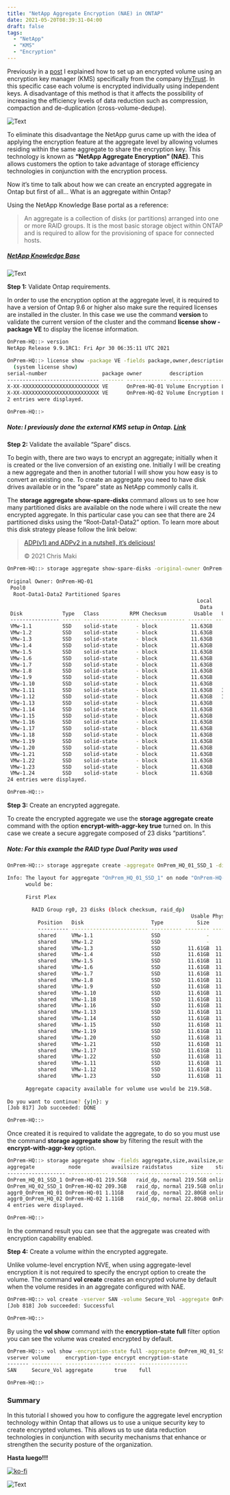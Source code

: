 ```yaml
---
title: "NetApp Aggregate Encryption (NAE) in ONTAP"
date: 2021-05-20T08:39:31-04:00
draft: false
tags:
  - "NetApp"
  - "KMS"
  - "Encryption"
---
```


Previously in a [post](http://192.168.7.40/2021/05/16/netapp-volume-encryption-setup-external-key-manager/) I explained how to set up an encrypted volume using an encryption key manager (KMS) specifically from the company [HyTrust](https://www.hytrust.com/products/keycontrol/). In this specific case each volume is encrypted individually using independent keys. A disadvantage of this method is that it affects the possibility of increasing the efficiency levels of data reduction such as compression, compaction and de-duplication (cross-volume-dedupe).

![Text](/img/NVE-vs-NAE.webp#center)

To eliminate this disadvantage the NetApp gurus came up with the idea of applying the encryption feature at the aggregate level by allowing volumes residing within the same aggregate to share the encryption key. This technology is known as **“NetApp Aggregate Encryption” (NAE)**. This allows customers the option to take advantage of storage efficiency technologies in conjunction with the encryption process.

Now it’s time to talk about how we can create an encrypted aggregate in Ontap but first of all… What is an aggregate within Ontap?

Using the NetApp Knowledge Base portal as a reference:

> An aggregate is a collection of disks (or partitions) arranged into one or more RAID groups.  It is the most basic storage object within ONTAP and is required to allow for the provisioning of space for connected hosts.

##### [NetApp Knowledge Base](https://kb.netapp.com/Advice_and_Troubleshooting/Data_Storage_Software/ONTAP_OS/What_is_an_aggregate%3F)

![Text](/img/2021-05-20_21-21-1024x746.webp#center)

**Step 1:** Validate Ontap requirements.

In order to use the encryption option at the aggregate level, it is required to have a version of Ontap 9.6 or higher also make sure the required licenses are installed in the cluster. In this case we use the command **version** to validate the current version of the cluster and the command **license show -package VE** to display the license information.

```bash
OnPrem-HQ::> version
NetApp Release 9.9.1RC1: Fri Apr 30 06:35:11 UTC 2021
 
OnPrem-HQ::> license show -package VE -fields package,owner,description,type  
  (system license show)
serial-number                  package owner         description               type    
------------------------------ ------- ------------- ------------------------- ------- 
X-XX-XXXXXXXXXXXXXXXXXXXXXXXXX VE      OnPrem-HQ-01 Volume Encryption License license 
X-XX-XXXXXXXXXXXXXXXXXXXXXXXXX VE      OnPrem-HQ-02 Volume Encryption License license 
2 entries were displayed.

OnPrem-HQ::> 
```

##### Note: I previously done the external KMS setup in Ontap. [Link](http://192.168.7.40/2021/05/16/netapp-volume-encryption-setup-external-key-manager/)

**Step 2:** Validate the available “Spare” discs.

To begin with, there are two ways to encrypt an aggregate; initially when it is created or the live conversion of an existing one. Initially I will be creating a new aggregate and then in another tutorial I will show you how easy is to convert an existing one. To create an aggregate you need to have disk drives available or in the “spare” state as NetApp commonly calls it.

The **storage aggregate show-spare-disks** command allows us to see how many partitioned disks are available on the node where i will create the new encrypted aggregate. In this particular case you can see that there are 24 partitioned disks using the “Root-Data1-Data2” option. To learn more about this disk strategy please follow the link below:

> [ADP(v1) and ADPv2 in a nutshell, it’s delicious!](https://blog.iops.ca/2016/11/10/adpv1-and-adpv2-in-a-nutshell-its-delicious/)
>
> © 2021 Chris Maki

```bash
OnPrem-HQ::> storage aggregate show-spare-disks -original-owner OnPrem-HQ-01 
                                                                      
Original Owner: OnPrem-HQ-01
 Pool0
  Root-Data1-Data2 Partitioned Spares
                                                              Local    Local
                                                               Data     Root Physical
 Disk             Type   Class          RPM Checksum         Usable   Usable     Size Status
 ---------------- ------ ----------- ------ -------------- -------- -------- -------- --------
 VMw-1.1          SSD    solid-state      - block           11.63GB       0B  26.67GB zeroed
 VMw-1.2          SSD    solid-state      - block           11.63GB       0B  26.67GB zeroed
 VMw-1.3          SSD    solid-state      - block           11.63GB       0B  26.67GB zeroed
 VMw-1.4          SSD    solid-state      - block           11.63GB       0B  26.67GB zeroed
 VMw-1.5          SSD    solid-state      - block           11.63GB       0B  26.67GB zeroed
 VMw-1.6          SSD    solid-state      - block           11.63GB       0B  26.67GB zeroed
 VMw-1.7          SSD    solid-state      - block           11.63GB       0B  26.67GB zeroed
 VMw-1.8          SSD    solid-state      - block           11.63GB       0B  26.67GB zeroed
 VMw-1.9          SSD    solid-state      - block           11.63GB       0B  26.67GB zeroed
 VMw-1.10         SSD    solid-state      - block           11.63GB       0B  26.67GB zeroed
 VMw-1.11         SSD    solid-state      - block           11.63GB   3.35GB  26.67GB zeroed
 VMw-1.12         SSD    solid-state      - block           11.63GB   3.35GB  26.67GB zeroed
 VMw-1.13         SSD    solid-state      - block           11.63GB       0B  26.67GB zeroed
 VMw-1.14         SSD    solid-state      - block           11.63GB       0B  26.67GB zeroed
 VMw-1.15         SSD    solid-state      - block           11.63GB       0B  26.67GB zeroed
 VMw-1.16         SSD    solid-state      - block           11.63GB       0B  26.67GB zeroed
 VMw-1.17         SSD    solid-state      - block           11.63GB       0B  26.67GB zeroed
 VMw-1.18         SSD    solid-state      - block           11.63GB       0B  26.67GB zeroed
 VMw-1.19         SSD    solid-state      - block           11.63GB       0B  26.67GB zeroed
 VMw-1.20         SSD    solid-state      - block           11.63GB       0B  26.67GB zeroed
 VMw-1.21         SSD    solid-state      - block           11.63GB       0B  26.67GB zeroed
 VMw-1.22         SSD    solid-state      - block           11.63GB       0B  26.67GB zeroed
 VMw-1.23         SSD    solid-state      - block           11.63GB       0B  26.67GB zeroed
 VMw-1.24         SSD    solid-state      - block           11.63GB       0B  26.67GB zeroed
24 entries were displayed.

OnPrem-HQ::> 
```

**Step 3:** Create an encrypted aggregate.

To create the encrypted aggregate we use the **storage aggregate create** command with the option **encrypt-with-aggr-key true** turned on. In this case we create a secure aggregate composed of 23 disks “partitions”.

##### Note: For this example the RAID type **Dual Parity** was used

```bash
OnPrem-HQ::> storage aggregate create -aggregate OnPrem_HQ_01_SSD_1 -diskcount 23 -node OnPrem-HQ-01 -raidtype raid_dp -encrypt-with-aggr-key true 

Info: The layout for aggregate "OnPrem_HQ_01_SSD_1" on node "OnPrem-HQ-01"
      would be:
      
      First Plex
      
        RAID Group rg0, 23 disks (block checksum, raid_dp)
                                                            Usable Physical
          Position   Disk                      Type           Size     Size
          ---------- ------------------------- ---------- -------- --------
          shared     VMw-1.1                   SSD               -        -
          shared     VMw-1.2                   SSD               -        -
          shared     VMw-1.3                   SSD         11.61GB  11.64GB
          shared     VMw-1.4                   SSD         11.61GB  11.64GB
          shared     VMw-1.5                   SSD         11.61GB  11.64GB
          shared     VMw-1.6                   SSD         11.61GB  11.64GB
          shared     VMw-1.7                   SSD         11.61GB  11.64GB
          shared     VMw-1.8                   SSD         11.61GB  11.64GB
          shared     VMw-1.9                   SSD         11.61GB  11.64GB
          shared     VMw-1.10                  SSD         11.61GB  11.64GB
          shared     VMw-1.18                  SSD         11.61GB  11.64GB
          shared     VMw-1.16                  SSD         11.61GB  11.64GB
          shared     VMw-1.13                  SSD         11.61GB  11.64GB
          shared     VMw-1.14                  SSD         11.61GB  11.64GB
          shared     VMw-1.15                  SSD         11.61GB  11.64GB
          shared     VMw-1.19                  SSD         11.61GB  11.64GB
          shared     VMw-1.20                  SSD         11.61GB  11.64GB
          shared     VMw-1.21                  SSD         11.61GB  11.64GB
          shared     VMw-1.17                  SSD         11.61GB  11.64GB
          shared     VMw-1.22                  SSD         11.61GB  11.64GB
          shared     VMw-1.11                  SSD         11.61GB  11.64GB
          shared     VMw-1.12                  SSD         11.61GB  11.64GB
          shared     VMw-1.23                  SSD         11.61GB  11.64GB
      
      Aggregate capacity available for volume use would be 219.5GB.
      
Do you want to continue? {y|n}: y
[Job 817] Job succeeded: DONE                                                  

OnPrem-HQ::>
```

Once created it is required to validate the aggregate, to do so you must use the command **storage aggregate show** by filtering the result with the **encrypt-with-aggr-key** option.

```bash
OnPrem-HQ::> storage aggregate show -fields aggregate,size,availsize,usedsize,state,node,raidstatus,encrypt-with-aggr-key 
aggregate           node          availsize raidstatus      size    state  usedsize encrypt-with-aggr-key 
------------------- ------------- --------- --------------- ------- ------ -------- --------------------- 
OnPrem_HQ_01_SSD_1 OnPrem-HQ-01 219.5GB   raid_dp, normal 219.5GB online 480KB    true                  
OnPrem_HQ_02_SSD_1 OnPrem-HQ-02 209.3GB   raid_dp, normal 219.5GB online 10.12GB  false                 
aggr0_OnPrem_HQ_01 OnPrem-HQ-01 1.11GB    raid_dp, normal 22.80GB online 21.69GB  false                 
aggr0_OnPrem_HQ_02 OnPrem-HQ-02 1.11GB    raid_dp, normal 22.80GB online 21.69GB  false                 
4 entries were displayed.

OnPrem-HQ::> 
```

In the command result you can see that the aggregate was created with encryption capability enabled.

**Step 4:** Create a volume within the encrypted aggregate.

Unlike volume-level encryption NVE, when using aggregate-level encryption it is not required to specify the encrypt option to create the volume. The command **vol create** creates an encrypted volume by default when the volume resides in an aggregate configured with NAE.

```bash
OnPrem-HQ::> vol create -vserver SAN -volume Secure_Vol -aggregate OnPrem_HQ_01_SSD_1 -size 10GB -space-guarantee none 
[Job 818] Job succeeded: Successful                                            

OnPrem-HQ::>
```

By using the **vol show** command with the **encryption-state full** filter option you can see the volume was created encrypted by default.

```bash
OnPrem-HQ::> vol show -encryption-state full -aggregate OnPrem_HQ_01_SSD_1 -fields Vserver,Volume,encrypt,encryption-type,encryption-state 
vserver volume     encryption-type encrypt encryption-state 
------- ---------- --------------- ------- ---------------- 
SAN     Secure_Vol aggregate       true    full             

OnPrem-HQ::>
```

### Summary

In this tutorial I showed you how to configure the aggregate level encryption technology within Ontap that allows us to use a unique security key to create encrypted volumes. This allows us to use data reduction technologies in conjunction with security mechanisms that enhance or strengthen the security posture of the organization.

**Hasta luego!!!**

[![ko-fi](https://ko-fi.com/img/githubbutton_sm.svg)](https://ko-fi.com/F1F8DEV80)

![Text](/img/hasta-luego-5937ba.webp#center)
